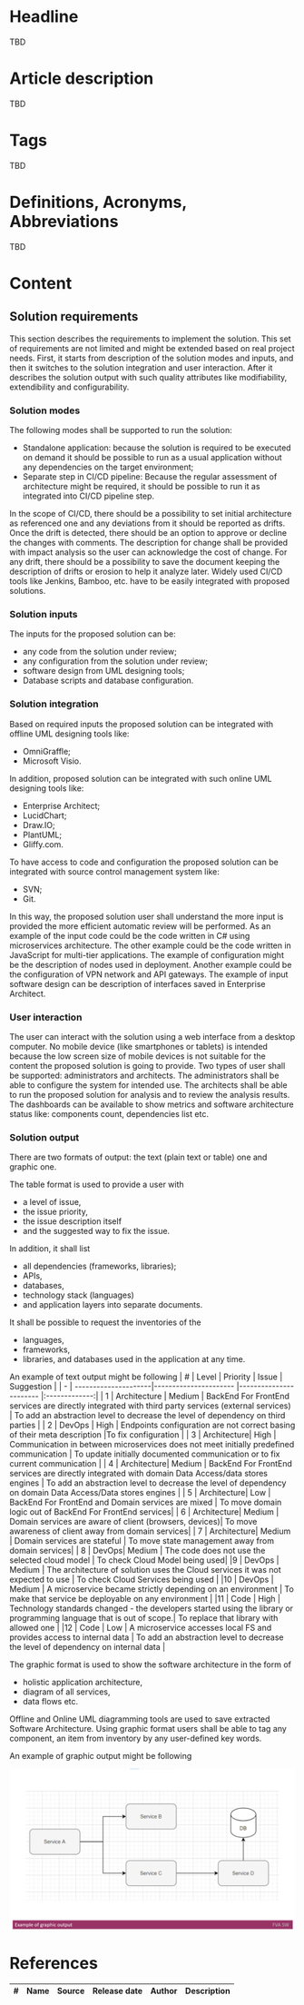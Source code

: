 # Headline
TBD

# Article description
TBD 

# Tags
TBD

# Definitions, Acronyms, Abbreviations
TBD

# Content
## Solution requirements
This section describes the requirements to implement the solution. 
This set of requirements are not limited and might be extended based on real project needs.
First, it starts from description of the solution modes and inputs, and then it switches to the solution integration and user interaction. 
After it describes the solution output with such quality attributes like modifiability, extendibility and configurability.

### Solution modes
The following modes shall be supported to run the solution:
- Standalone application: because the solution is required to be executed on demand it should be possible to run as a usual application without any dependencies on the target environment;
- Separate step in CI/CD pipeline: Because the regular assessment of architecture might be required, it should be possible to run it as integrated into CI/CD pipeline step.

In the scope of CI/CD, there should be a possibility to set initial architecture as referenced one and any deviations from it should be reported as drifts. 
Once the drift is detected, there should be an option to approve or decline the changes with comments. 
The description for change shall be provided with impact analysis so the user can acknowledge the cost of change.
For any drift, there should be a possibility to save the document keeping the description of drifts or erosion to help it analyze later.
Widely used CI/CD tools like Jenkins, Bamboo, etc. have to be easily integrated with proposed solutions.

### Solution inputs 
The inputs for the proposed solution can be: 
- any code from the solution under review;
- any configuration from the solution under review;
- software design from UML designing tools;
- Database scripts and database configuration.

### Solution integration 
Based on required inputs the proposed solution can be integrated with offline UML designing tools like:
- OmniGraffle;
- Microsoft Visio.

In addition, proposed solution can be integrated with such online UML designing tools like:
- Enterprise Architect;
- LucidChart;
- Draw.IO;
- PlantUML;
- Gliffy.com.

To have access to code and configuration the proposed solution can be integrated with source control management system like:
- SVN;
- Git.

In this way, the proposed solution user shall understand the more input is provided the more efficient automatic review will be performed.
As an example of the input code could be the code written in C# using microservices architecture. 
The other example could be the code written in JavaScript for multi-tier applications. 
The example of configuration might be the description of nodes used in deployment.
Another example could be the configuration of VPN network and API gateways.
The example of input software design can be description of interfaces saved in Enterprise Architect.

### User interaction
The user can interact with the solution using a web interface from a desktop computer. No mobile device (like smartphones or tablets) is intended because the low screen size of mobile devices is not suitable for the content the proposed solution is going to provide. 
Two types of user shall be supported: administrators and architects. 
The administrators shall be able to configure the system for intended use.
The architects shall be able to run the proposed solution for analysis and to review the analysis results.
The dashboards can be available to show metrics and software architecture status like: components count, dependencies list etc.

### Solution output
There are two formats of output: the text (plain text or table) one and graphic one.

The table format is used to provide a user with 
- a level of issue, 
- the issue priority, 
- the issue description itself 
- and the suggested way to fix the issue.

In addition, it shall list
- all dependencies (frameworks, libraries);
- APIs, 
- databases, 
- technology stack (languages) 
- and application layers into separate documents. 

It shall be possible to request the inventories of the 
- languages, 
- frameworks, 
- libraries, 
and databases used in the application at any time.

An example of text output might be following
| # | Level                | Priority              | Issue                  | Suggestion   |
| - | ---------------------|---------------------- |----------------------- |:-------------:|
| 1 | Architecture | Medium | BackEnd For FrontEnd services are directly integrated with third party services (external services) | To add an abstraction level to decrease the level of dependency on third parties |
| 2 | DevOps |	High |	Endpoints configuration are not correct basing of their meta description |To fix configuration |
| 3 | Architecture| High | Communication in between microservices does not meet initially predefined communication | To update initially documented communication or to fix current communication |
| 4 | Architecture| Medium | BackEnd For FrontEnd services are directly integrated with domain Data Access/data stores engines | To add an abstraction level to decrease the level of dependency on domain Data Access/Data stores engines |
| 5 | Architecture| Low | BackEnd For FrontEnd and Domain services are mixed | To move domain logic out of BackEnd For FrontEnd services|
| 6 | Architecture| Medium | Domain services are aware of client (browsers, devices)|	To move awareness of client away from domain services|
| 7 | Architecture| Medium | Domain services are stateful | To move state management away from domain services|
| 8 | DevOps| Medium | The code does not use the selected cloud model | To check Cloud Model being used|
|9  | DevOps | Medium | The architecture of solution uses the Cloud services it was not expected to use | To check Cloud Services being used |
|10 | DevOps | Medium | A microservice became strictly depending on an environment | To make that service be deployable on any environment |
|11 | Code | High | Technology standards changed - the developers started using the library or programming language that is out of scope.| To replace that library with allowed one |
|12 | Code | Low | A microservice accesses local FS and provides access to internal data | To add an abstraction level to decrease the level of dependency on internal data |


The graphic format is used to show the software architecture in the form of 
- holistic application architecture, 
- diagram of all services, 
- data flows etc. 

Offline and Online UML diagramming tools are used to save extracted Software Architecture.
Using graphic format users shall be able to tag any component, an item from inventory by any user-defined key words.

An example of graphic output might be following

<img src="./DAGBusinessContext.png" alt="TBD" />

# References
| # | Name                 | Source                | Release date           |  Author                 | Description   |
| - | ---------------------|---------------------- |----------------------- | ----------------------- |:-------------:|
